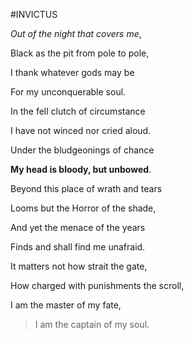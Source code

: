 #INVICTUS

_Out of the night that covers me_, 

Black as the pit from pole to pole, 

I thank whatever gods may be 

For my unconquerable soul. 


In the fell clutch of circumstance 

I have not winced nor cried aloud. 

Under the bludgeonings of chance 

**My head is bloody, but unbowed**. 


Beyond this place of wrath and tears 

Looms but the Horror of the shade, 

And yet the menace of the years 

Finds and shall find me unafraid. 


It matters not how strait the gate, 

How charged with punishments the scroll, 

I am the master of my fate, 

>I am the captain of my soul. 
